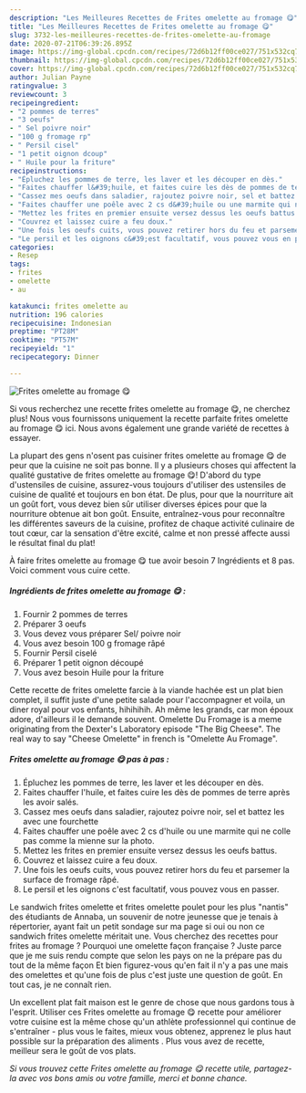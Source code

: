 ```yaml
---
description: "Les Meilleures Recettes de Frites omelette au fromage 😋"
title: "Les Meilleures Recettes de Frites omelette au fromage 😋"
slug: 3732-les-meilleures-recettes-de-frites-omelette-au-fromage
date: 2020-07-21T06:39:26.895Z
image: https://img-global.cpcdn.com/recipes/72d6b12ff00ce027/751x532cq70/frites-omelette-au-fromage-😋-photo-principale-de-la-recette.jpg
thumbnail: https://img-global.cpcdn.com/recipes/72d6b12ff00ce027/751x532cq70/frites-omelette-au-fromage-😋-photo-principale-de-la-recette.jpg
cover: https://img-global.cpcdn.com/recipes/72d6b12ff00ce027/751x532cq70/frites-omelette-au-fromage-😋-photo-principale-de-la-recette.jpg
author: Julian Payne
ratingvalue: 3
reviewcount: 3
recipeingredient:
- "2 pommes de terres"
- "3 oeufs"
- " Sel poivre noir"
- "100 g fromage rp"
- " Persil cisel"
- "1 petit oignon dcoup"
- " Huile pour la friture"
recipeinstructions:
- "Épluchez les pommes de terre, les laver et les découper en dès."
- "Faites chauffer l&#39;huile, et faites cuire les dès de pommes de terre après les avoir salés."
- "Cassez mes oeufs dans saladier, rajoutez poivre noir, sel et battez les avec une fourchette"
- "Faites chauffer une poêle avec 2 cs d&#39;huile ou une marmite qui ne colle pas comme la mienne sur la photo."
- "Mettez les frites en premier ensuite versez dessus les oeufs battus."
- "Couvrez et laissez cuire a feu doux."
- "Une fois les oeufs cuits, vous pouvez retirer hors du feu et parsemer la surface de fromage râpé."
- "Le persil et les oignons c&#39;est facultatif, vous pouvez vous en passer."
categories:
- Resep
tags:
- frites
- omelette
- au

katakunci: frites omelette au 
nutrition: 196 calories
recipecuisine: Indonesian
preptime: "PT28M"
cooktime: "PT57M"
recipeyield: "1"
recipecategory: Dinner

---
```



![Frites omelette au fromage 😋](https://img-global.cpcdn.com/recipes/72d6b12ff00ce027/751x532cq70/frites-omelette-au-fromage-😋-photo-principale-de-la-recette.jpg)

Si vous recherchez une recette frites omelette au fromage 😋, ne cherchez plus! Nous vous fournissons uniquement la recette parfaite frites omelette au fromage 😋 ici. Nous avons également une grande variété de recettes à essayer.

La plupart des gens n'osent pas cuisiner frites omelette au fromage 😋 de peur que la cuisine ne soit pas bonne. Il y a plusieurs choses qui affectent la qualité gustative de frites omelette au fromage 😋! D'abord du type d'ustensiles de cuisine, assurez-vous toujours d'utiliser des ustensiles de cuisine de qualité et toujours en bon état. De plus, pour que la nourriture ait un goût fort, vous devez bien sûr utiliser diverses épices pour que la nourriture obtenue ait bon goût. Ensuite, entraînez-vous pour reconnaître les différentes saveurs de la cuisine, profitez de chaque activité culinaire de tout cœur, car la sensation d'être excité, calme et non pressé affecte aussi le résultat final du plat!

<!--inarticleads1-->

À faire frites omelette au fromage 😋 tue avoir besoin 7 Ingrédients et 8 pas. Voici comment vous cuire cette.

##### Ingrédients de frites omelette au fromage 😋 :

1. Fournir 2 pommes de terres
1. Préparer 3 oeufs
1. Vous devez vous préparer  Sel/ poivre noir
1. Vous avez besoin 100 g fromage râpé
1. Fournir  Persil ciselé
1. Préparer 1 petit oignon découpé
1. Vous avez besoin  Huile pour la friture


Cette recette de frites omelette farcie à la viande hachée est un plat bien complet, il suffit juste d&#39;une petite salade pour l&#39;accompagner et voila, un diner royal pour vos enfants, hihihihih. Ah même les grands, car mon époux adore, d&#39;ailleurs il le demande souvent. Omelette Du Fromage is a meme originating from the Dexter&#39;s Laboratory episode &#34;The Big Cheese&#34;. The real way to say &#34;Cheese Omelette&#34; in french is &#34;Omelette Au Fromage&#34;. 

<!--inarticleads2-->

##### Frites omelette au fromage 😋 pas à pas :

1. Épluchez les pommes de terre, les laver et les découper en dès.
1. Faites chauffer l&#39;huile, et faites cuire les dès de pommes de terre après les avoir salés.
1. Cassez mes oeufs dans saladier, rajoutez poivre noir, sel et battez les avec une fourchette
1. Faites chauffer une poêle avec 2 cs d&#39;huile ou une marmite qui ne colle pas comme la mienne sur la photo.
1. Mettez les frites en premier ensuite versez dessus les oeufs battus.
1. Couvrez et laissez cuire a feu doux.
1. Une fois les oeufs cuits, vous pouvez retirer hors du feu et parsemer la surface de fromage râpé.
1. Le persil et les oignons c&#39;est facultatif, vous pouvez vous en passer.


Le sandwich frites omelette et frites omelette poulet pour les plus &#34;nantis&#34; des étudiants de Annaba, un souvenir de notre jeunesse que je tenais à répertorier, ayant fait un petit sondage sur ma page si oui ou non ce sandwich frites omelette méritait une. Vous cherchez des recettes pour frites au fromage ? Pourquoi une omelette façon française ? Juste parce que je me suis rendu compte que selon les pays on ne la prépare pas du tout de la même façon Et bien figurez-vous qu&#39;en fait il n&#39;y a pas une mais des omelettes et qu&#39;une fois de plus c&#39;est juste une question de goût. En tout cas, je ne connaît rien. 

<!--inarticleads1-->

<p>
Un excellent plat fait maison est le genre de chose que nous gardons tous à l'esprit. Utiliser ces Frites omelette au fromage 😋 recette pour améliorer votre cuisine est la même chose qu'un athlète professionnel qui continue de s'entraîner - plus vous le faites, mieux vous obtenez, apprenez le plus haut possible sur la préparation des aliments . Plus vous avez de recette, meilleur sera le goût de vos plats.
</p>

<p>
<i>Si vous trouvez cette Frites omelette au fromage 😋 recette utile, partagez-la avec vos bons amis ou votre famille, merci et bonne chance.</i>
</p>
